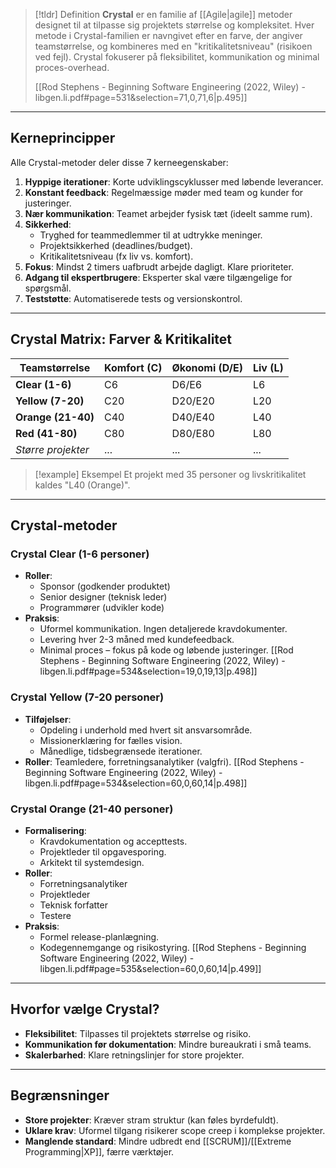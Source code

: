 
>[!tldr] Definition
> **Crystal** er en familie af [[Agile|agile]] metoder designet til at tilpasse sig projektets størrelse og kompleksitet. Hver metode i Crystal-familien er navngivet efter en farve, der angiver teamstørrelse, og kombineres med en "kritikalitetsniveau" (risikoen ved fejl). Crystal fokuserer på fleksibilitet, kommunikation og minimal proces-overhead.
> 
> [[Rod Stephens - Beginning Software Engineering (2022, Wiley) - libgen.li.pdf#page=531&selection=71,0,71,6|p.495]]

---

## Kerneprincipper
Alle Crystal-metoder deler disse 7 kerneegenskaber:
1. **Hyppige iterationer**: Korte udviklingscyklusser med løbende leverancer.
2. **Konstant feedback**: Regelmæssige møder med team og kunder for justeringer.
3. **Nær kommunikation**: Teamet arbejder fysisk tæt (ideelt samme rum).
4. **Sikkerhed**: 
   - Tryghed for teammedlemmer til at udtrykke meninger.
   - Projektsikkerhed (deadlines/budget).
   - Kritikalitetsniveau (fx liv vs. komfort).
5. **Fokus**: Mindst 2 timers uafbrudt arbejde dagligt. Klare prioriteter.
6. **Adgang til ekspertbrugere**: Eksperter skal være tilgængelige for spørgsmål.
7. **Teststøtte**: Automatiserede tests og versionskontrol.

---

## Crystal Matrix: Farver & Kritikalitet

| Teamstørrelse       | Komfort (C) | Økonomi (D/E) | Liv (L)       |
|----------------------|-------------|---------------|---------------|
| **Clear (1-6)**      | C6          | D6/E6         | L6            |
| **Yellow (7-20)**    | C20         | D20/E20       | L20           |
| **Orange (21-40)**   | C40         | D40/E40       | L40           |
| **Red (41-80)**      | C80         | D80/E80       | L80           |
| *Større projekter*   | ...         | ...           | ...           |
>[!example] Eksempel
Et projekt med 35 personer og livskritikalitet kaldes "L40 (Orange)".

---

## Crystal-metoder

### Crystal Clear (1-6 personer)
- **Roller**:
	- Sponsor (godkender produktet)
	- Senior designer (teknisk leder)
	- Programmører (udvikler kode)
- **Praksis**:
	- Uformel kommunikation. Ingen detaljerede kravdokumenter.
	- Levering hver 2-3 måned med kundefeedback.
	- Minimal proces – fokus på kode og løbende justeringer.
[[Rod Stephens - Beginning Software Engineering (2022, Wiley) - libgen.li.pdf#page=534&selection=19,0,19,13|p.498]]
### Crystal Yellow (7-20 personer)
- **Tilføjelser**:
	- Opdeling i underhold med hvert sit ansvarsområde.
	- Missionerklæring for fælles vision.
	- Månedlige, tidsbegrænsede iterationer.
- **Roller**: Teamledere, forretningsanalytiker (valgfri).
[[Rod Stephens - Beginning Software Engineering (2022, Wiley) - libgen.li.pdf#page=534&selection=60,0,60,14|p.498]]
### Crystal Orange (21-40 personer)
- **Formalisering**:
	- Kravdokumentation og accepttests.
	- Projektleder til opgavesporing.
	- Arkitekt til systemdesign.
- **Roller**:
	 - Forretningsanalytiker
	- Projektleder
	- Teknisk forfatter
	- Testere
- **Praksis**:
	- Formel release-planlægning.
	- Kodegennemgange og risikostyring.
[[Rod Stephens - Beginning Software Engineering (2022, Wiley) - libgen.li.pdf#page=535&selection=60,0,60,14|p.499]]

---

## Hvorfor vælge Crystal?
- **Fleksibilitet**: Tilpasses til projektets størrelse og risiko.
- **Kommunikation før dokumentation**: Mindre bureaukrati i små teams.
- **Skalerbarhed**: Klare retningslinjer for store projekter.

---

## Begrænsninger
- **Store projekter**: Kræver stram struktur (kan føles byrdefuldt).
- **Uklare krav**: Uformel tilgang risikerer scope creep i komplekse projekter.
- **Manglende standard**: Mindre udbredt end [[SCRUM]]/[[Extreme Programming|XP]], færre værktøjer.
